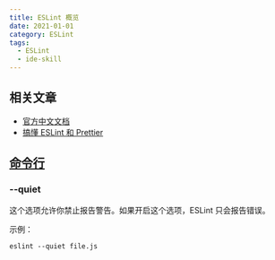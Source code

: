 ```yaml
---
title: ESLint 概览
date: 2021-01-01
category: ESLint
tags:
  - ESLint
  - ide-skill
---
```


<!-- more -->

## 相关文章

- [官方中文文档](https://eslint.bootcss.com/docs/user-guide/getting-started)
- [搞懂 ESLint 和 Prettier](https://zhuanlan.zhihu.com/p/80574300)

## [命令行](https://eslint.bootcss.com/docs/user-guide/getting-started)

### --quiet

这个选项允许你禁止报告警告。如果开启这个选项，ESLint 只会报告错误。

示例：

```
eslint --quiet file.js
```
